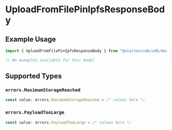 # UploadFromFilePinIpfsResponseBody

## Example Usage

```typescript
import { UploadFromFilePinIpfsResponseBody } from "@starton/sdk/sdk/models/errors";

// No examples available for this model
```

## Supported Types

### `errors.MaximumStorageReached`

```typescript
const value: errors.MaximumStorageReached = /* values here */
```

### `errors.PayloadTooLarge`

```typescript
const value: errors.PayloadTooLarge = /* values here */
```

